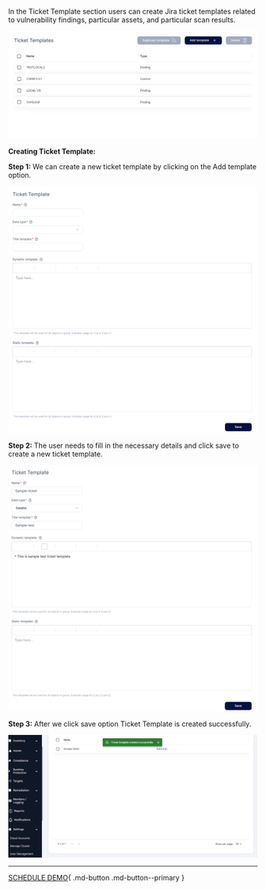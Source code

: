 In the Ticket Template section users can create Jira ticket templates related to vulnerability findings, particular assets, and particular scan results. 


![](/saas/images/ticket-1.png)

**Creating Ticket Template:**

**Step 1:** We can create a new ticket template by clicking on the Add template option. 

![](/saas/images/ticket-2.png)

**Step 2:** The user needs to fill in the necessary details and click save to create a new ticket template. 

![](/saas/images/ticket-3.png)

**Step 3:** After we click save option Ticket Template is created successfully. 

![](/saas/images/ticket-4.png)


- - - 
[SCHEDULE DEMO](https://www.accuknox.com/contact-us){ .md-button .md-button--primary }
